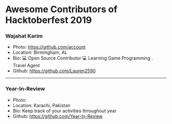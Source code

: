 # Awesome Contributors of Hacktoberfest 2019

### Wajahat Karim
- Photo: https://github.com/account
- Location: Birmingham, AL
- Bio: 💻 Open Source Contributor 💻 Learning Game Programming . Travel Agent
- Github: https://github.com/Lauren2590

-----------

### Year-In-Review
- Photo: 
- Location: Karachi, Pakistan
- Bio: Keep track of your activities throughout year
- Github: https://github.com/Year-In-Review
